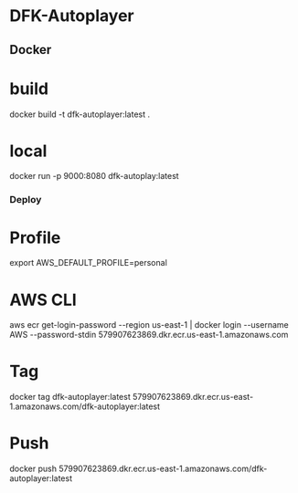 # DFK-Autoplayer

## Docker

# build
docker build -t dfk-autoplayer:latest .

# local
docker run -p 9000:8080 dfk-autoplay:latest

### Deploy
# Profile
export AWS_DEFAULT_PROFILE=personal 

# AWS CLI
aws ecr get-login-password --region us-east-1 | docker login --username AWS --password-stdin 579907623869.dkr.ecr.us-east-1.amazonaws.com 

# Tag
docker tag dfk-autoplayer:latest 579907623869.dkr.ecr.us-east-1.amazonaws.com/dfk-autoplayer:latest

# Push
docker push 579907623869.dkr.ecr.us-east-1.amazonaws.com/dfk-autoplayer:latest
